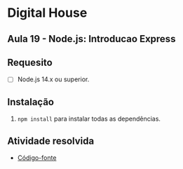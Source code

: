 # Digital House

## Aula 19 - Node.js: Introducao Express

## Requesito

- [ ] Node.js 14.x ou superior.

## Instalação

1. `npm install` para instalar todas as dependências.

## Atividade resolvida


- [Código-fonte](./)